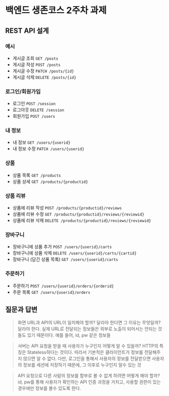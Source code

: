 # 백엔드 생존코스 2주차 과제

## REST API 설계

### 예시

- 게시글 조회               `GET /posts`
- 게시글 작성               `POST /posts`
- 게시글 수정               `PATCH /posts/{id}`
- 게시글 삭제               `DELETE /posts/{id}`

### 로그인/회원가입

- 로그인                    `POST /session`
- 로그아웃                  `DELETE /session`
- 회원가입                  `POST /users`

### 내 정보

- 내 정보                   `GET /users/{userid}`
- 내 정보 수정              `PATCH /users/{userid}`

### 상품

- 상품 목록                 `GET /products`
- 상품 상세                 `GET /products/{productid}`

### 상품 리뷰

- 상품에 리뷰 작성          `POST /products/{productid}/reviews`
- 상품에 리뷰 수정          `GET /products/{productid}/reviews/{reviewid}`
- 상품에 리뷰 삭제          `DELETE /products/{productid}/reviews/{reviewid}`

### 장바구니

- 장바구니에 상품 추가      `POST /users/{userid}/carts`
- 장바구니에 상품 삭제      `DELETE /users/{userid}/carts/{cartid}`
- 장바구니 (담긴 상품 목록) `GET /users/{userid}/carts`

### 주문하기

- 주문하기                  `POST /users/{userid}/orders/{orderid}`
- 주문 목록                 `GET /users/{userid}/orders`

## 질문과 답변

> 화면 URL과 API의 URL이 일치해야 할까? 달라야 한다면 그 이유는 무엇일까?
달라야 한다. 
실제 URL로 전달되는 정보들은 외부로 노출이 되어서는 안되는 것들도 있기 때문이다. 예를 들어, id, pw 같은 정보들


> 서버는 API 요청을 받을 때 사용자가 누구인지 어떻게 알 수 있을까?
HTTP의 특징은 Stateless하다는 것이다. 따라서 기본적은 클라이언트가 정보를 전달해주지 않으면 알 수 없다. 
다만, 로그인을 통해서 사용자의 정보를 전달받으면 사용자의 정보를 세션에 저장하기 때문에, 그 이후로 누구인지 알수 있는 것


> API 요청으로 다른 사람의 정보를 함부로 볼 수 없게 하려면 어떻게 해야 할까?
id, pw를 통해 사용자가 확인하는 API 인증 과정을 거치고, 사용할 권한이 있는 경우에만 정보를 볼수 있도록 한다.